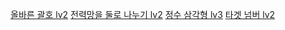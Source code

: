 [올바른 괄호 lv2](https://school.programmers.co.kr/learn/courses/30/lessons/12909)
[전력망을 둘로 나누기 lv2](https://school.programmers.co.kr/learn/courses/30/lessons/86971)
[정수 삼각형 lv3](https://school.programmers.co.kr/learn/courses/30/lessons/43105)
[타겟 넘버 lv2](https://school.programmers.co.kr/learn/courses/30/lessons/43165)